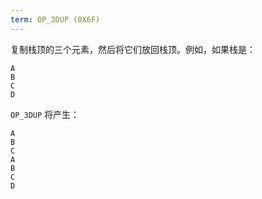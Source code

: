 ```yaml
---
term: OP_3DUP (0X6F)
---
```


复制栈顶的三个元素，然后将它们放回栈顶。例如，如果栈是：

```text
A
B
C
D
```

`OP_3DUP` 将产生：

```text
A
B
C
A
B
C
D
```